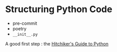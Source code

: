 # Structuring Python Code

- pre-commit
- poetry
- `__init__.py`

A good first step : the [Hitchiker's Guide to Python](https://docs.python-guide.org/writing/structure/)
